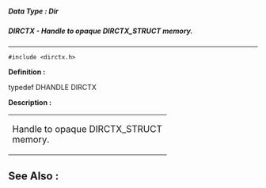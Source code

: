 ##### Data Type : Dir
##### DIRCTX - Handle to opaque DIRCTX_STRUCT memory.
---
```
#include <dirctx.h>
```

**Definition :**

typedef DHANDLE DIRCTX


**Description :**


<table border="0" cellspacing="0" cellpadding="0">
<tr valign="top"><td width="304" valign="middle">
<p><font size="4">Handle to opaque DIRCTX_STRUCT memory.</font></td></tr>
</table>



**See Also :**
---
